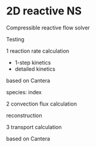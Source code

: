 # 2D reactive NS
Compressible reactive flow solver

Testing

1 reaction rate calculation
- 1-step kinetics
- detailed kinetics 

based on Cantera

species: index

2 convection flux calculation

reconstruction

3 transport calculation

based on Cantera
